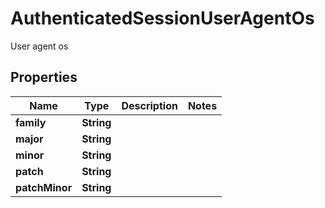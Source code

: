 

# AuthenticatedSessionUserAgentOs

User agent os

## Properties

| Name | Type | Description | Notes |
|------------ | ------------- | ------------- | -------------|
|**family** | **String** |  |  |
|**major** | **String** |  |  |
|**minor** | **String** |  |  |
|**patch** | **String** |  |  |
|**patchMinor** | **String** |  |  |




